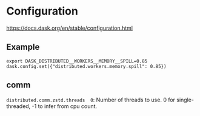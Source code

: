 # Configuration

https://docs.dask.org/en/stable/configuration.html

## Example
```
export DASK_DISTRIBUTED__WORKERS__MEMORY__SPILL=0.85
dask.config.set({"distributed.workers.memory.spill": 0.85})
```

## comm
`distributed.comm.zstd.threads  0`: 
Number of threads to use. 0 for single-threaded, -1 to infer from cpu count.
